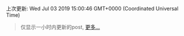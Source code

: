 
  
 上次更新: Wed Jul 03 2019 15:00:46 GMT+0000 (Coordinated Universal Time) 

 > 仅显示一小时内更新的post, [更多...](screenshots/)
  